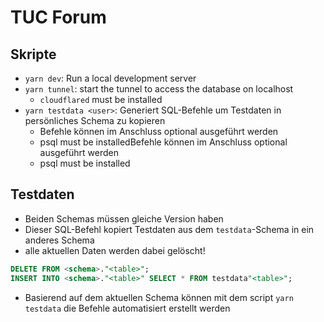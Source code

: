 # TUC Forum

## Skripte
- `yarn dev`: Run a local development server
- `yarn tunnel`: start the tunnel to access the database on localhost
  - `cloudflared` must be installed
- `yarn testdata <user>`: Generiert SQL-Befehle um Testdaten in persönliches Schema zu kopieren
  - Befehle können im Anschluss optional ausgeführt werden
  - psql must be installedBefehle können im Anschluss optional ausgeführt werden
  - psql must be installed

## Testdaten
- Beiden Schemas müssen gleiche Version haben
- Dieser SQL-Befehl kopiert Testdaten aus dem `testdata`-Schema in ein anderes Schema
- alle aktuellen Daten werden dabei gelöscht!
```sql
DELETE FROM <schema>."<table>";
INSERT INTO <schema>."<table>" SELECT * FROM testdata"<table>";
```
- Basierend auf dem aktuellen Schema können mit dem script `yarn testdata` die Befehle automatisiert erstellt werden
